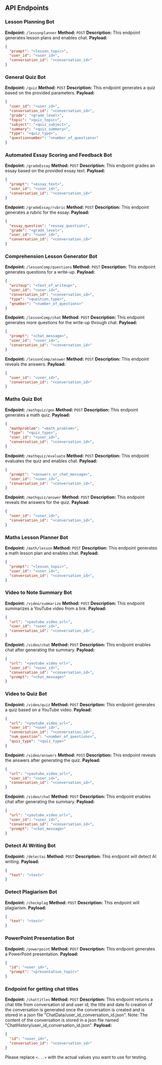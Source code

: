 ## API Endpoints

### Lesson Planning Bot
**Endpoint:** `/lessonplanner`
**Method:** `POST`
**Description:** This endpoint generates lesson plans and enables chat.
**Payload:** 
```json
{
  "prompt": "<lesson_topic>",
  "user_id": "<user_id>",
  "conversation_id": "<conversation_id>"
}
```

### General Quiz Bot
**Endpoint:** `/quiz`
**Method:** `POST`
**Description:** This endpoint generates a quiz based on the provided parameters.
**Payload:** 
```json
{
  "user_id": "<user_id>",
  "conversation_id": "<conversation_id>",
  "grade": "<grade_level>",
  "topic": "<quiz_topic>",
  "subject": "<quiz_subject>",
  "summary": "<quiz_summary>",
  "type": "<quiz_type>",
  "questionnumber": "<number_of_questions>"
}
```

### Automated Essay Scoring and Feedback Bot
**Endpoint:** `/gradeEssay`
**Method:** `POST`
**Description:** This endpoint grades an essay based on the provided essay text.
**Payload:** 
```json
{
  "prompt": "<essay_text>",
  "user_id": "<user_id>",
  "conversation_id": "<conversation_id>"
}
```

**Endpoint:** `/gradeEssay/rubric`
**Method:** `POST`
**Description:** This endpoint generates a rubric for the essay.
**Payload:** 
```json
{
  "essay_question": "<essay_question>",
  "grade": "<grade_level>",
  "user_id": "<user_id>",
  "conversation_id": "<conversation_id>"
}
```

### Comprehension Lesson Generator Bot
**Endpoint:** `/lessonComp/questions`
**Method:** `POST`
**Description:** This endpoint generates questions for a write-up.
**Payload:** 
```json
{
  "writeup": "<text_of_writeup>",
  "user_id": "<user_id>",
  "conversation_id": "<conversation_id>",
  "type": "<question_type>",
  "qnumber": "<number_of_questions>"
}
```

**Endpoint:** `/lessonComp/chat`
**Method:** `POST`
**Description:** This endpoint generates more questions for the write-up through chat.
**Payload:** 
```json
{
  "prompt": "<chat_message>",
  "user_id": "<user_id>",
  "conversation_id": "<conversation_id>"
}
```

**Endpoint:** `/lessonComp/answer`
**Method:** `POST`
**Description:** This endpoint reveals the answers.
**Payload:** 
```json
{
  "user_id": "<user_id>",
  "conversation_id": "<conversation_id>"
}
```

### Maths Quiz Bot
**Endpoint:** `/mathquiz/gen`
**Method:** `POST`
**Description:** This endpoint generates a math quiz.
**Payload:** 
```json
{
  "mathproblem": "<math_problem>",
  "type": "<quiz_type>",
  "user_id": "<user_id>",
  "conversation_id": "<conversation_id>",
}
```

**Endpoint:** `/mathquiz/evaluate`
**Method:** `POST`
**Description:** This endpoint evaluates the quiz and enables chat.
**Payload:** 
```json
{
  "prompt": "<answers_or_chat_message>",
  "user_id": "<user_id>",
  "conversation_id": "<conversation_id>",
}
```

**Endpoint:** `/mathquiz/answer`
**Method:** `POST`
**Description:** This endpoint reveals the answers for the quiz.
**Payload:** 
```json
{
  "user_id": "<user_id>",
  "conversation_id": "<conversation_id>",
}
```

### Maths Lesson Planner Bot
**Endpoint:** `/math/lesson`
**Method:** `POST`
**Description:** This endpoint generates a math lesson plan and enables chat.
**Payload:** 
```json
{
  "prompt": "<lesson_topic>",
  "user_id": "<user_id>",
  "conversation_id": "<conversation_id>",
}
```

### Video to Note Summary Bot
**Endpoint:** `/video/summarize`
**Method:** `POST`
**Description:** This endpoint summarizes a YouTube video from a link.
**Payload:** 
```json
{
  "url": "<youtube_video_url>",
  "user_id": "<user_id>",
  "conversation_id": "<conversation_id>",
}
```

**Endpoint:** `/video/chat`
**Method:** `POST`
**Description:** This endpoint enables chat after generating the summary.
**Payload:** 
```json
{
  "url": "<youtube_video_url>",
  "user_id": "<user_id>",
  "conversation_id": "<conversation_id>",
  "prompt": "<chat_message>"
}
```

### Video to Quiz Bot
**Endpoint:** `/video/quiz`
**Method:** `POST`
**Description:** This endpoint generates a quiz based on a YouTube video.
**Payload:** 
```json
{
  "url": "<youtube_video_url>",
  "user_id": "<user_id>",
  "conversation_id": "<conversation_id>",
  "num_question": "<number_of_questions>",
  "quiz_type": "<quiz_type>"
}
```

**Endpoint:** `/video/answers`
**Method:** `POST`
**Description:** This endpoint reveals the answers after generating the quiz.
**Payload:** 
```json
{
  "url": "<youtube_video_url>",
  "user_id": "<user_id>",
  "conversation_id": "<conversation_id>",
}
```

**Endpoint:** `/video/chat`
**Method:** `POST`
**Description:** This endpoint enables chat after generating the summary.
**Payload:** 
```json
{
  "url": "<youtube_video_url>",
  "user_id": "<user_id>",
  "conversation_id": "<conversation_id>",
  "prompt": "<chat_message>"
}
```

### Detect AI Writing Bot
**Endpoint:** `/detectai`
**Method:** `POST`
**Description:** This endpoint will detect AI writing.
**Payload:**
```json
{
  "text": "<text>"
}
```

### Detect Plagiarism Bot
**Endpoint:** `/checkplag`
**Method:** `POST`
**Description:** This endpoint will plagiarism.
**Payload:**
```json
{
  "text": "<text>"
}
```

### PowerPoint Presentation Bot
**Endpoint:** `/powerpoint`
**Method:** `POST`
**Description:** This endpoint generates a PowerPoint presentation.
**Payload:** 
```json
{
  "id": "<user_id>",
  "prompt": "<presentation_topic>"
}
```

### Endpoint for getting chat titles
**Endpoint:** `/chattitles`
**Method:** `POST`
**Description:** This endpoint returns a chat title from conversation id and user id, the title and date fo creation of the conversation is generated once the conversation is created and is stored in a json file "ChatData/user_id_conversation_id.json". Note: The content of the conversation is stored in a json file named "ChatHistory/user_id_conversation_id.json".
**Payload:** 
```json
{
  "id": "<user_id>",
  "conversation_id": "<conversation_id>"
}
```



Please replace `<...>` with the actual values you want to use for testing.
